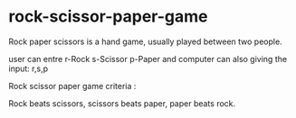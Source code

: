 # rock-scissor-paper-game
Rock paper scissors is a hand game, usually played between two people.

user can entre r-Rock
               s-Scissor
               p-Paper
and computer can also giving the input:  r,s,p

Rock scissor paper game criteria :

Rock beats scissors, scissors beats paper, paper beats rock.


